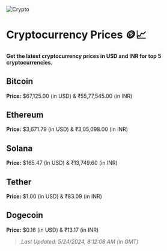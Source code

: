 
![Crypto](https://www.techguide.com.au/wp-content/uploads/2020/11/crypto3.jpeg)

# Cryptocurrency Prices 🪙📈

#### Get the latest cryptocurrency prices in USD and INR for top 5 cryptocurrencies.

## Bitcoin

**Price:** $67,125.00 (in USD) & ₹55,77,545.00 (in INR)

## Ethereum

**Price:** $3,671.79 (in USD) & ₹3,05,098.00 (in INR)

## Solana

**Price:** $165.47 (in USD) & ₹13,749.60 (in INR)

## Tether

**Price:** $1.00 (in USD) & ₹83.09 (in INR)

## Dogecoin

**Price:** $0.16 (in USD) & ₹13.17 (in INR)

> _Last Updated: 5/24/2024, 8:12:08 AM (in GMT)_
